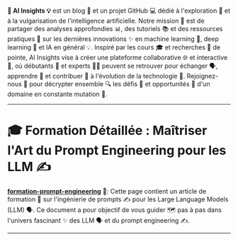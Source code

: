**🤖 AI Insights 💡** est un blog 📝 et un projet GitHub 💻 dédié à l'exploration 🔭 et à la vulgarisation de l'intelligence artificielle. Notre mission 🎯 est de partager des analyses approfondies 📊, des tutoriels 📚 et des ressources pratiques 🧰 sur les dernières innovations ✨ en machine learning 🤖, deep learning 🧠 et IA en général 💡. Inspiré par les cours 🎓 et recherches 🔬 de pointe, AI Insights vise à créer une plateforme collaborative 🌐 et interactive 💬, où débutants 👶 et experts 🧑‍🏫 peuvent se retrouver pour échanger 🗣️, apprendre 📖 et contribuer 🚀 à l'évolution de la technologie 🚀. Rejoignez-nous 👋 pour décrypter ensemble 🔍 les défis 🚧 et opportunités 🌟 d'un domaine en constante mutation 🔄.

---

# 🎓 Formation Détaillée : Maîtriser l'Art du Prompt Engineering pour les LLM ✍️

**[formation-prompt-engineering](https://github.com/ericfokou/prompt-engineering-formation/blob/main/formation-prompt-engineering.md)** 🔗: Cette page contient un article de formation 📰 sur l'ingénierie de prompts ✍️ pour les Large Language Models (LLM) 🗣️. Ce document a pour objectif de vous guider 🗺️ pas à pas dans l'univers fascinant ✨ des LLM 🗣️ et du prompt engineering ✍️.

---
